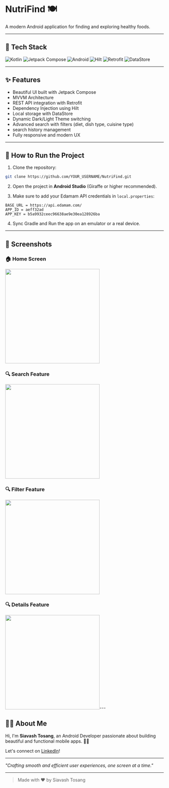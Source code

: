 # NutriFind 🍽️

A modern Android application for finding and exploring healthy foods.

---

## 🔹 Tech Stack

![Kotlin](https://img.shields.io/badge/Kotlin-7F52FF?style=for-the-badge&logo=kotlin&logoColor=white)
![Jetpack Compose](https://img.shields.io/badge/Jetpack%20Compose-4285F4?style=for-the-badge&logo=jetpackcompose&logoColor=white)
![Android](https://img.shields.io/badge/Android-3DDC84?style=for-the-badge&logo=android&logoColor=white)
![Hilt](https://img.shields.io/badge/Hilt-FF6F00?style=for-the-badge&logo=google&logoColor=white)
![Retrofit](https://img.shields.io/badge/Retrofit-0077B5?style=for-the-badge&logo=retrofit&logoColor=white)
![DataStore](https://img.shields.io/badge/DataStore-673AB7?style=for-the-badge&logo=google&logoColor=white)

---

## ✨ Features

- Beautiful UI built with Jetpack Compose
- MVVM Architecture
- REST API integration with Retrofit
- Dependency Injection using Hilt
- Local storage with DataStore
- Dynamic Dark/Light Theme switching
- Advanced search with filters (diet, dish type, cuisine type)
- search history management
- Fully responsive and modern UX

---

## 🔄 How to Run the Project

1. Clone the repository:

```bash
git clone https://github.com/YOUR_USERNAME/NutriFind.git
```

2. Open the project in **Android Studio** (Giraffe or higher recommended).

3. Make sure to add your Edamam API credentials in `local.properties`:

```
BASE_URL = https://api.edamam.com/
APP_ID = aeff32ad
APP_KEY = b5a9932ceec96638ae9e30ea128926ba
```

4. Sync Gradle and Run the app on an emulator or a real device.

---

## 📸 Screenshots

### 🏠 Home Screen
<img src="home.jpg" width="300"/>

### 🔍 Search Feature
<img src="search.jpg" width="300"/>

### 🔍 Filter Feature
<img src="filter.jpg" width="300"/>

### 🔍 Details Feature
<img src="details.jpg" width="300"/>---

## 👨‍💼 About Me

Hi, I'm **Siavash Tosang**, an Android Developer passionate about building beautiful and functional mobile apps. 👩‍💻

Let's connect on [LinkedIn](https://www.linkedin.com/in/siavashtosang/)!

---

_"Crafting smooth and efficient user experiences, one screen at a time."_

---

> Made with ❤️ by Siavash Tosang
